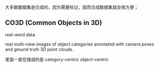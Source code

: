 大多数数据集是合成的，因为需要标记，因而合成数据集就会很方便；





## CO3D (Common Objects in 3D)

real-word data

real multi-view images of object categories annotated with camera poses and ground truth 3D point clouds.



里面一直在强调的是 category-centric object-centric 





